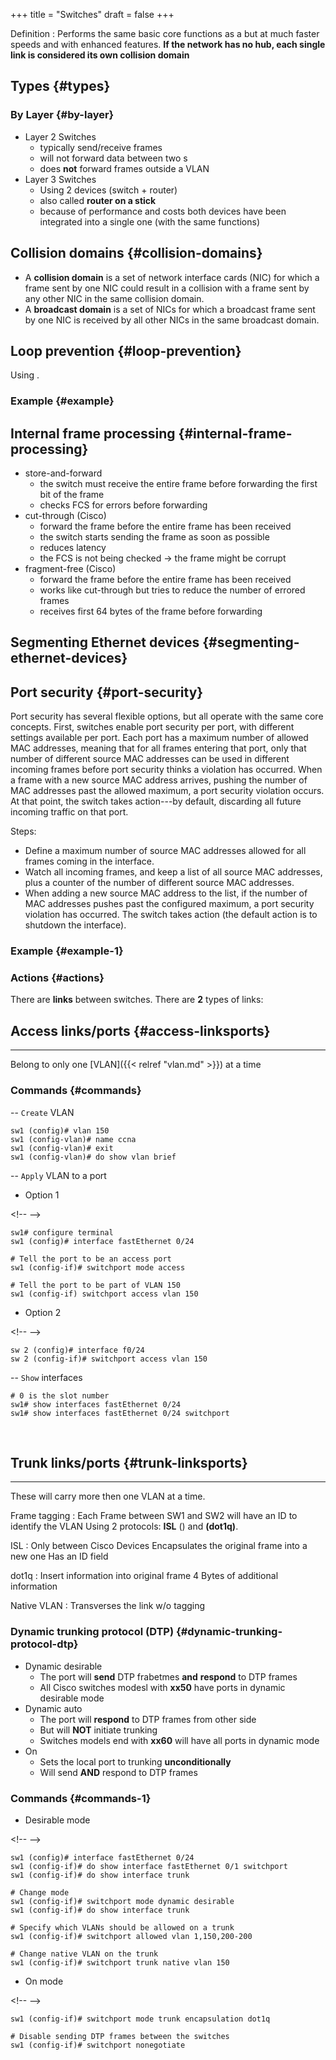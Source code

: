 +++
title = "Switches"
draft = false
+++

Definition
: Performs the same basic core functions as a but at much faster speeds and with enhanced features.
    **If the network has no hub, each single link is considered its own collision domain**


## Types {#types}


### By Layer {#by-layer}

-   Layer 2 Switches
    -   typically send/receive frames
    -   will not forward data between two s
    -   does **not** forward frames outside a VLAN
-   Layer 3 Switches
    -   Using 2 devices (switch + router)
    -   also called **router on a stick**
    -   because of performance and costs both devices have been integrated into a single one (with the same functions)


## Collision domains {#collision-domains}

-   A **collision domain** is a set of network interface cards (NIC) for which a frame sent by one NIC could result in a collision with a frame sent by any other NIC in the same collision domain.
-   A **broadcast domain** is a set of NICs for which a broadcast frame sent by one NIC is received by all other NICs in the same broadcast domain.


## Loop prevention {#loop-prevention}

Using .


### Example {#example}


## Internal frame processing {#internal-frame-processing}

-   store-and-forward
    -   the switch must receive the entire frame before forwarding the first bit of the frame
    -   checks FCS for errors before forwarding
-   cut-through (Cisco)
    -   forward the frame before the entire frame has been received
    -   the switch starts sending the frame as soon as possible
    -   reduces latency
    -   the FCS is not being checked -&gt; the frame might be corrupt
-   fragment-free (Cisco)
    -   forward the frame before the entire frame has been received
    -   works like cut-through but tries to reduce the number of errored frames
    -   receives first 64 bytes of the frame before forwarding


## Segmenting Ethernet devices {#segmenting-ethernet-devices}


## Port security {#port-security}

Port security has several flexible options, but all operate with the same core concepts. First, switches enable port security per port, with different settings available per port. Each port has a maximum number of allowed MAC addresses, meaning that for all frames entering that port, only that number of different source MAC addresses can be used in different incoming frames before port security thinks a violation has occurred. When a frame with a new source MAC address arrives, pushing the number of MAC addresses past the allowed maximum, a port security violation occurs. At that point, the switch takes action---by default, discarding all future incoming traffic on that port.

Steps:

-   Define a maximum number of source MAC addresses allowed for all frames coming in the interface.
-   Watch all incoming frames, and keep a list of all source MAC addresses, plus a counter of the number of different source MAC addresses.
-   When adding a new source MAC address to the list, if the number of MAC addresses pushes past the configured maximum, a port security violation has occurred. The switch takes action (the default action is to shutdown the interface).


### Example {#example-1}


### Actions {#actions}

There are **links** between switches. There are **2** types of links:


## Access links/ports {#access-linksports}

---

Belong to only one [VLAN]({{< relref "vlan.md" >}}) at a time


### Commands {#commands}

-- `Create` VLAN

```text
sw1 (config)# vlan 150
sw1 (config-vlan)# name ccna
sw1 (config-vlan)# exit
sw1 (config-vlan)# do show vlan brief
```

-- `Apply` VLAN to a port

-   Option 1

<div class="html">

&lt;!-- --&gt;

</div>

```text
sw1# configure terminal
sw1 (config)# interface fastEthernet 0/24

# Tell the port to be an access port
sw1 (config-if)# switchport mode access

# Tell the port to be part of VLAN 150
sw1 (config-if) switchport access vlan 150
```

-   Option 2

<div class="html">

&lt;!-- --&gt;

</div>

```text
sw 2 (config)# interface f0/24
sw 2 (config-if)# switchport access vlan 150
```

-- `Show` interfaces

```text
# 0 is the slot number
sw1# show interfaces fastEthernet 0/24
sw1# show interfaces fastEthernet 0/24 switchport
```

<br />


## Trunk links/ports {#trunk-linksports}

---

These will carry more then one VLAN at a time.

Frame tagging
: Each Frame between SW1 and SW2 will have an ID to identify the VLAN
    Using 2 protocols: **ISL** () and **(dot1q)**.

ISL
: Only between Cisco Devices
    Encapsulates the original frame into a new one
    Has an ID field

dot1q
: Insert information into original frame
    4 Bytes of additional information

Native VLAN
: Transverses the link w/o tagging


### Dynamic trunking protocol (DTP) {#dynamic-trunking-protocol-dtp}

-   Dynamic desirable
    -   The port will **send** DTP frabetmes **and** **respond** to DTP frames
    -   All Cisco switches modesl with **xx50** have ports in dynamic desirable mode
-   Dynamic auto
    -   The port will **respond** to DTP frames from other side
    -   But will **NOT** initiate trunking
    -   Switches models end with **xx60** will have all ports in dynamic mode
-   On
    -   Sets the local port to trunking **unconditionally**
    -   Will send **AND** respond to DTP frames


### Commands {#commands-1}

-   Desirable mode

<div class="html">

&lt;!-- --&gt;

</div>

```text
sw1 (config)# interface fastEthernet 0/24
sw1 (config-if)# do show interface fastEthernet 0/1 switchport
sw1 (config-if)# do show interface trunk

# Change mode
sw1 (config-if)# switchport mode dynamic desirable
sw1 (config-if)# do show interface trunk

# Specify which VLANs should be allowed on a trunk
sw1 (config-if)# switchport allowed vlan 1,150,200-200

# Change native VLAN on the trunk
sw1 (config-if)# switchport trunk native vlan 150
```

-   On mode

<div class="html">

&lt;!-- --&gt;

</div>

```text
sw1 (config-if)# switchport mode trunk encapsulation dot1q

# Disable sending DTP frames between the switches
sw1 (config-if)# switchport nonegotiate
```
